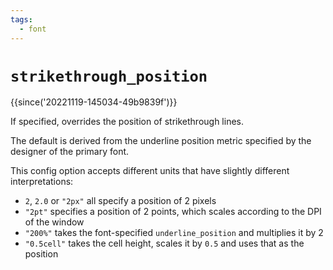 ```yaml
---
tags:
  - font
---
```

# `strikethrough_position`

{{since('20221119-145034-49b9839f')}}

If specified, overrides the position of strikethrough lines.

The default is derived from the underline position metric specified by the designer
of the primary font.

This config option accepts different units that have slightly different interpretations:

* `2`, `2.0` or `"2px"` all specify a position of 2 pixels
* `"2pt"` specifies a position of 2 points, which scales according to the DPI of the window
* `"200%"` takes the font-specified `underline_position` and multiplies it by 2
* `"0.5cell"` takes the cell height, scales it by `0.5` and uses that as the position

